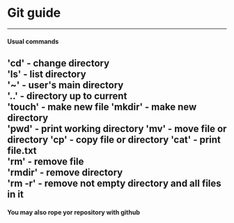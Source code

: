 # Git guide
---
#### Usual commands 
'cd' - change directory  
'ls' - list directory  
'~' - user's main directory  
'..' - directory up to current  
'touch' - make new file 
'mkdir' - make new directory  
'pwd' - print working directory
'mv' - move file or directory
'cp' - copy file or directory
'cat' - print file.txt  
'rm' - remove file  
'rmdir' - remove directory  
'rm -r' - remove not empty directory and all files in it  
---
#### You may also rope yor repository with github
